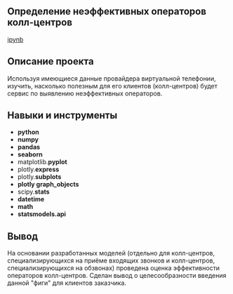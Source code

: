## Определение неэффективных операторов колл-центров

[ipynb](https://github.com/IlalovRus/Yandex_Practicum/blob/main/%D0%9E%D0%BF%D1%80%D0%B5%D0%B4%D0%B5%D0%BB%D0%B5%D0%BD%D0%B8%D0%B5%20%D0%BD%D0%B5%D1%8D%D1%84%D1%84%D0%B5%D0%BA%D1%82%D0%B8%D0%B2%D0%BD%D1%8B%D1%85%20%D0%BE%D0%BF%D0%B5%D1%80%D0%B0%D1%82%D0%BE%D1%80%D0%BE%D0%B2%20%D0%BA%D0%BE%D0%BB%D0%BB-%D1%86%D0%B5%D0%BD%D1%82%D1%80%D0%BE%D0%B2/%D0%9E%D0%BF%D1%80%D0%B5%D0%B4%D0%B5%D0%BB%D0%B5%D0%BD%D0%B8%D0%B5%20%D0%BD%D0%B5%D1%8D%D1%84%D1%84%D0%B5%D0%BA%D1%82%D0%B8%D0%B2%D0%BD%D1%8B%D1%85%20%D0%BE%D0%BF%D0%B5%D1%80%D0%B0%D1%82%D0%BE%D1%80%D0%BE%D0%B2.ipynb)

## Описание проекта

Используя имеющиеся данные провайдера виртуальной телефонии, изучить, насколько полезным для его клиентов (колл-центров) будет сервис по выявлению неэффективных операторов.

## Навыки и инструменты

* **python**  
* **numpy**  
* **pandas**  
* **seaborn**  
* matplotlib.**pyplot**  
* plotly.**express**  
* plotly.**subplots**  
* **plotly graph_objects**  
* scipy.**stats**  
* **datetime**  
* **math**  
* **statsmodels.api**  

## Вывод
На основании разработанных моделей (отдельно для колл-центров, специализирующихся на приёме входящих звонков и колл-центров, специализирующихся на обзвонах) проведена оценка эффективности операторов колл-центров. Сделан вывод о целесообразности введения данной "фиги" для клиентов заказчика.
